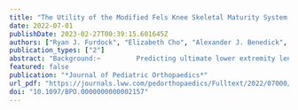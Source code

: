 ```yaml
---
title: "The Utility of the Modified Fels Knee Skeletal Maturity System in Limb Length Prediction"
date: 2022-07-01
publishDate: 2023-02-27T00:39:15.601645Z
authors: ["Ryan J. Furdock", "Elizabeth Cho", "Alexander J. Benedick", "admin", "Abdus Sattar", "Raymond W. Liu"]
publication_types: ["2"]
abstract: "Background:~         Predicting ultimate lower extremity length is important in the treatment of lower limb length discrepancy (LLD), congenital limb deficiency, and other etiologies. Utilizing skeletal age over chronological age improves the prediction of ultimate lower extremity length. The recently described modified Fels knee skeletal maturity system allows for skeletal age estimation via imaging always available in LLD patients. We sought to compare the accuracy of the modified Fels knee skeletal maturity system versus chronological age in ultimate limb length prediction of a modern adolescent clinical population.         Methods:~         The medical records of all patients treated at our institution over a 20-year period with unilateral lower extremity pathology and available lower extremity imaging before and after reaching skeletal maturity were reviewed. Skeletal maturity was defined radiographically by closed distal femoral, proximal tibial, and proximal fibular physes. The femoral, tibial, and lower extremity length was measured in all radiographs. The modified Fels knee skeletal maturity system was applied to all radiographs obtained before maturity to estimate skeletal age. The accuracy of 3 widely utilized lower extremity length prediction systems was compared when utilizing estimated Fels skeletal age versus chronological age inputs.         Results:~         A total of 245 radiographs (109 before maturity) from 43 patients were eligible for inclusion. On cross-sectional analysis, linear modeling using Fels skeletal ages was uniformly associated with higher (improved) R2 values than chronological age-based models. On longitudinal analysis, skeletal age mixed-effects models had significantly lower (improved) Akaike information criterion and Bayesian information criterion values than chronological age models in all cases. Cohen d values were also significantly different (P$<$0.05) for the skeletal age models compared with chronological age models in all cases.         Conclusions:~         In the treatment of LLD, the modified Fels knee skeletal maturity system can be readily applied to available imaging to improve the prediction of ultimate femoral, tibial, and lower extremity length. This skeletal maturity system may have significant utility in the estimation of ultimate LLD and determination of appropriate timing of epiphysiodesis.         Level of Evidence:~         Level III."
featured: false
publication: "*Journal of Pediatric Orthopaedics*"
url_pdf: "https://journals.lww.com/pedorthopaedics/Fulltext/2022/07000/The_Utility_of_the_Modified_Fels_Knee_Skeletal.17.aspx"
doi: "10.1097/BPO.0000000000002157"
---
```


